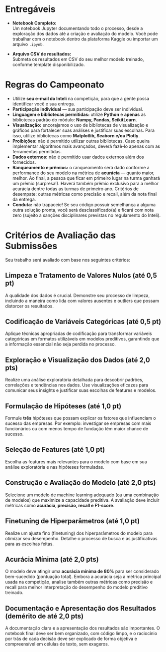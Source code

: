 # Entregáveis

- **Notebook Completo:**  
  Um notebook Jupyter documentando todo o processo, desde a exploração dos dados até a criação e avaliação do modelo. Você pode trabalhar com o notebook dentro da plataforma Kaggle ou importar um arquivo `.ipynb`.

- **Arquivo CSV de resultados:**  
  Submeta os resultados em CSV do seu melhor modelo treinado, conforme template disponibilizado.

# Regras do Campeonato

- Utilize **seu e-mail do Inteli** na competição, para que a gente possa identificar você e sua entrega.  
- **Participação individual** — sua participação deve ser individual.  
- **Linguagem e bibliotecas permitidas:** utilize **Python** e **apenas** as bibliotecas padrão do módulo: **Numpy, Pandas, ScikitLearn**.  
- **Visualização:** encorajamos o uso de bibliotecas de visualização e gráficos para fortalecer suas análises e justificar suas escolhas. Para isso, utilize bibliotecas como **Matplotlib, Seaborn e/ou Plotly**.  
- **Proibições:** não é permitido utilizar outras bibliotecas. Caso queira implementar algoritmos mais avançados, deverá fazê-lo apenas com as ferramentas permitidas.  
- **Dados externos:** não é permitido usar dados externos além dos fornecidos.  
- **Ranqueamento e prêmios:** o ranqueamento será dado conforme a performance do seu modelo na métrica de **acurácia** — quanto maior, melhor. Ao final, a pessoa que ficar em primeiro lugar na turma ganhará um prêmio (surpresa!). Haverá também prêmio exclusivo para a melhor acurácia dentre todas as turmas de primeiro ano. Critérios de desempate: outras métricas como precisão e recall, além da nota final da entrega.  
- **Conduta:** não trapaceie! Se seu código possuir semelhança a alguma outra solução pronta, você será desclassificado(a) e ficará com nota zero (sujeito a sanções disciplinares previstas no regulamento do Inteli).

# Critérios de Avaliação das Submissões

Seu trabalho será avaliado com base nos seguintes critérios:

## Limpeza e Tratamento de Valores Nulos (até 0,5 pt)  
A qualidade dos dados é crucial. Demonstre seu processo de limpeza, incluindo a maneira como lida com valores ausentes e outliers que possam distorcer os resultados.

## Codificação de Variáveis Categóricas (até 0,5 pt)  
Aplique técnicas apropriadas de codificação para transformar variáveis categóricas em formatos utilizáveis em modelos preditivos, garantindo que a informação essencial não seja perdida no processo.

## Exploração e Visualização dos Dados (até 2,0 pts)  
Realize uma análise exploratória detalhada para descobrir padrões, correlações e tendências nos dados. Use visualizações eficazes para comunicar seus insights e justificar suas escolhas de features e modelos.

## Formulação de Hipóteses (até 1,0 pt)  
Formule **três** hipóteses que possam explicar os fatores que influenciam o sucesso das empresas. Por exemplo: investigar se empresas com mais funcionários ou com menos tempo de fundação têm maior chance de sucesso.

## Seleção de Features (até 1,0 pt)  
Escolha as features mais relevantes para o modelo com base em sua análise exploratória e nas hipóteses formuladas.

## Construção e Avaliação do Modelo (até 2,0 pts)  
Selecione um modelo de machine learning adequado (ou uma combinação de modelos) que maximize a capacidade preditiva. A avaliação deve incluir métricas como **acurácia, precisão, recall e F1-score**.

## Finetuning de Hiperparâmetros (até 1,0 pt)  
Realize um ajuste fino (finetuning) dos hiperparâmetros do modelo para otimizar seu desempenho. Detalhe o processo de busca e as justificativas para as escolhas feitas.

## Acurácia Mínima (até 2,0 pts)  
O modelo deve atingir uma **acurácia mínima de 80%** para ser considerado bem-sucedido (pontuação total). Embora a acurácia seja a métrica principal usada na competição, analise também outras métricas como precisão e recall para melhor interpretação do desempenho do modelo preditivo treinado.

## Documentação e Apresentação dos Resultados (demérito de até 2,0 pts)  
A documentação clara e a apresentação dos resultados são importantes. O notebook final deve ser bem organizado, com código limpo, e o raciocínio por trás de cada decisão deve ser explicado de forma objetiva e compreensível em células de texto, sem exageros.
